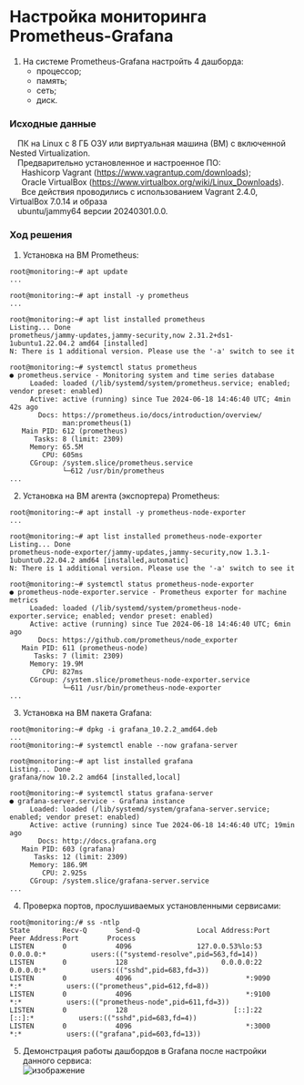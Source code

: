 # Настройка мониторинга Prometheus-Grafana
1. На системе Prometheus-Grafana настройть 4 дашборда:
   - процессор;<br/>
   - память;<br/>
   - сеть;<br/>
   - диск.<br/>
### Исходные данные  ###
&ensp;&ensp;ПК на Linux c 8 ГБ ОЗУ или виртуальная машина (ВМ) с включенной Nested Virtualization.<br/>
&ensp;&ensp;Предварительно установленное и настроенное ПО:<br/>
&ensp;&ensp;&ensp;Hashicorp Vagrant (https://www.vagrantup.com/downloads);<br/>
&ensp;&ensp;&ensp;Oracle VirtualBox (https://www.virtualbox.org/wiki/Linux_Downloads).<br/>
&ensp;&ensp;&ensp;Все действия проводились с использованием Vagrant 2.4.0, VirtualBox 7.0.14 и образа<br/> 
&ensp;&ensp;ubuntu/jammy64 версии 20240301.0.0.<br/> 
### Ход решения ###
1. Установка на ВМ Prometheus:<br/>
```shell
root@monitoring:~# apt update
...

root@monitoring:~# apt install -y prometheus
...

root@monitoring:~# apt list installed prometheus
Listing... Done
prometheus/jammy-updates,jammy-security,now 2.31.2+ds1-1ubuntu1.22.04.2 amd64 [installed]
N: There is 1 additional version. Please use the '-a' switch to see it

root@monitoring:~# systemctl status prometheus
● prometheus.service - Monitoring system and time series database
     Loaded: loaded (/lib/systemd/system/prometheus.service; enabled; vendor preset: enabled)
     Active: active (running) since Tue 2024-06-18 14:46:40 UTC; 4min 42s ago
       Docs: https://prometheus.io/docs/introduction/overview/
             man:prometheus(1)
   Main PID: 612 (prometheus)
      Tasks: 8 (limit: 2309)
     Memory: 65.5M
        CPU: 605ms
     CGroup: /system.slice/prometheus.service
             └─612 /usr/bin/prometheus
...
```
2. Установка на ВМ агента (экспортера) Prometheus:<br/>
```shell
root@monitoring:~# apt install -y prometheus-node-exporter
...

root@monitoring:~# apt list installed prometheus-node-exporter
Listing... Done
prometheus-node-exporter/jammy-updates,jammy-security,now 1.3.1-1ubuntu0.22.04.2 amd64 [installed,automatic]
N: There is 1 additional version. Please use the '-a' switch to see it

root@monitoring:~# systemctl status prometheus-node-exporter
● prometheus-node-exporter.service - Prometheus exporter for machine metrics
     Loaded: loaded (/lib/systemd/system/prometheus-node-exporter.service; enabled; vendor preset: enabled)
     Active: active (running) since Tue 2024-06-18 14:46:40 UTC; 6min ago
       Docs: https://github.com/prometheus/node_exporter
   Main PID: 611 (prometheus-node)
      Tasks: 7 (limit: 2309)
     Memory: 19.9M
        CPU: 827ms
     CGroup: /system.slice/prometheus-node-exporter.service
             └─611 /usr/bin/prometheus-node-exporter
...
```
3. Установка на ВМ пакета Grafana:<br/>
```shell
root@monitoring:~# dpkg -i grafana_10.2.2_amd64.deb
...
root@monitoring:~# systemctl enable --now grafana-server

root@monitoring:~# apt list installed grafana
Listing... Done
grafana/now 10.2.2 amd64 [installed,local]

root@monitoring:~# systemctl status grafana-server 
● grafana-server.service - Grafana instance
     Loaded: loaded (/lib/systemd/system/grafana-server.service; enabled; vendor preset: enabled)
     Active: active (running) since Tue 2024-06-18 14:46:40 UTC; 19min ago
       Docs: http://docs.grafana.org
   Main PID: 603 (grafana)
      Tasks: 12 (limit: 2309)
     Memory: 186.9M
        CPU: 2.925s
     CGroup: /system.slice/grafana-server.service
...
```
4. Проверка портов, прослушиваемых установленными сервисами:<br/>
```shell
root@monitoring:/# ss -ntlp
State        Recv-Q       Send-Q              Local Address:Port               Peer Address:Port       Process                                          
LISTEN       0            4096                127.0.0.53%lo:53                      0.0.0.0:*           users:(("systemd-resolve",pid=563,fd=14))       
LISTEN       0            128                       0.0.0.0:22                      0.0.0.0:*           users:(("sshd",pid=683,fd=3))                   
LISTEN       0            4096                            *:9090                          *:*           users:(("prometheus",pid=612,fd=8))             
LISTEN       0            4096                            *:9100                          *:*           users:(("prometheus-node",pid=611,fd=3))        
LISTEN       0            128                          [::]:22                         [::]:*           users:(("sshd",pid=683,fd=4))                   
LISTEN       0            4096                            *:3000                          *:*           users:(("grafana",pid=603,fd=13))         
```
5. Демонстрация работы дашбордов в Grafana после настройки данного сервиса:<br/>
![изображение](https://github.com/DemBeshtau/14_1_DZ/assets/149678567/18b461eb-ade7-4871-89e2-3328a7a7a0cb)
